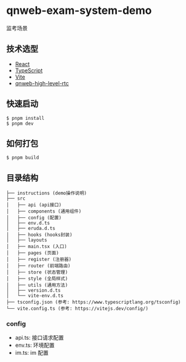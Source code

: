 # qnweb-exam-system-demo

监考场景

## 技术选型

* [React](https://github.com/facebook/react)
* [TypeScript](https://github.com/microsoft/TypeScript)
* [Vite](https://github.com/vitejs/vite)
* [qnweb-high-level-rtc](../qnweb-high-level-rtc)

## 快速启动

```shell
$ pnpm install
$ pnpm dev
```

## 如何打包

```shell
$ pnpm build
```

## 目录结构

```
├── instructions (demo操作说明)
├── src
│   ├── api (api接口)
│   ├── components (通用组件)
│   ├── config (配置)
│   ├── env.d.ts
│   ├── eruda.d.ts
│   ├── hooks (hooks封装)
│   ├── layouts 
│   ├── main.tsx (入口)
│   ├── pages (页面)
│   ├── register (注册器)
│   ├── router (前端路由)
│   ├── store (状态管理)
│   ├── style (全局样式)
│   ├── utils (通用方法)
│   ├── version.d.ts
│   └── vite-env.d.ts
├── tsconfig.json (参考: https://www.typescriptlang.org/tsconfig)
└── vite.config.ts (参考: https://vitejs.dev/config/)
```

### config 

* api.ts: 接口请求配置
* env.ts: 环境配置
* im.ts: im 配置


